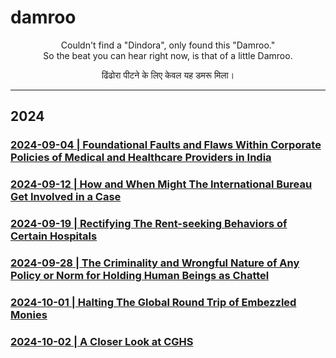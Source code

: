 # damroo

<div align="center">

<p>Couldn't find a "Dindora", only found this "Damroo." <br />
So the beat you can hear right now, is that of a little Damroo.</p>

<p>ढिंढोरा पीटने के लिए केवल यह डमरू मिला।</p> 

</div>

---

## 2024

### [2024-09-04 | Foundational Faults and Flaws Within Corporate Policies of Medical and Healthcare Providers in India](https://github.com/my-realm/musings/blob/main/current-medical-industry.md) 

### [2024-09-12 | How and When Might The International Bureau Get Involved in a Case](https://github.com/callthis/fiction/blob/master/when_might_the_international_bureau_get_involved.md)

### [2024-09-19 | Rectifying The Rent-seeking Behaviors of Certain Hospitals](https://github.com/just-noticeable/damroo/blob/main/rectifying-the-rent-seeking-behaviors-of-certain-hospitals.md) 

### [2024-09-28 | The Criminality and Wrongful Nature of Any Policy or Norm for Holding Human Beings as Chattel](https://github.com/just-noticeable/damroo/blob/main/criminality_of_policies_for_holding_human_beings_as_chattel.md) 

### [2024-10-01 | Halting The Global Round Trip of Embezzled Monies](https://github.com/just-noticeable/damroo/blob/main/halting-the-global-round-trip-of-embezzled-monies.md) 

### [2024-10-02 | A Closer Look at CGHS](https://github.com/just-noticeable/damroo/blob/main/a-closer-look-at-cghs.md) 

